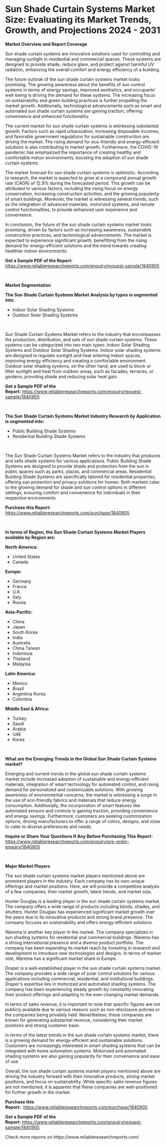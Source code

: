 <p><h1>Sun Shade Curtain Systems Market Size: Evaluating its Market Trends, Growth, and Projections 2024 - 2031</h1></p><p><strong>Market Overview and Report Coverage</strong></p>
<p><p>Sun shade curtain systems are innovative solutions used for controlling and managing sunlight in residential and commercial spaces. These systems are designed to provide shade, reduce glare, and protect against harmful UV radiation, enhancing the overall comfort and energy efficiency of a building.</p><p>The future outlook of the sun shade curtain systems market looks promising. The growing awareness about the benefits of sun control systems in terms of energy savings, improved aesthetics, and occupants' well-being is driving the demand for these systems. The increasing focus on sustainability and green building practices is further propelling the market growth. Additionally, technological advancements such as smart and automated sun shade curtain systems are gaining traction, offering convenience and enhanced functionality.</p><p>The current market for sun shade curtain systems is witnessing substantial growth. Factors such as rapid urbanization, increasing disposable incomes, and favorable government regulations for sustainable construction are driving the market. The rising demand for eco-friendly and energy-efficient solutions is also contributing to market growth. Furthermore, the COVID-19 pandemic has emphasized the importance of creating healthy and comfortable indoor environments, boosting the adoption of sun shade curtain systems.</p><p>The market forecast for sun shade curtain systems is optimistic. According to research, the market is expected to grow at a compound annual growth rate (CAGR) of 12.9% during the forecasted period. This growth can be attributed to various factors, including the rising focus on energy conservation, increasing construction activities, and the growing popularity of smart buildings. Moreover, the market is witnessing several trends, such as the integration of advanced materials, motorized systems, and remote control functionalities, to provide enhanced user experience and convenience.</p><p>In conclusion, the future of the sun shade curtain systems market looks promising, driven by factors such as increasing awareness, sustainable construction practices, and technological advancements. The market is expected to experience significant growth, benefitting from the rising demand for energy-efficient solutions and the trend towards creating healthier indoor environments.</p></p>
<p><strong>Get a Sample PDF of the Report:</strong> <a href="https://www.reliableresearchreports.com/enquiry/request-sample/1840905">https://www.reliableresearchreports.com/enquiry/request-sample/1840905</a></p>
<p>&nbsp;</p>
<p><strong>Market Segmentation</strong></p>
<p><strong>The Sun Shade Curtain Systems Market Analysis by types is segmented into:</strong></p>
<p><ul><li>Indoor Solar Shading Systems</li><li>Outdoor Solar Shading Systems</li></ul></p>
<p>&nbsp;</p>
<p><p>Sun Shade Curtain Systems Market refers to the industry that encompasses the production, distribution, and sale of sun shade curtain systems. These systems can be categorized into two main types: Indoor Solar Shading Systems and Outdoor Solar Shading Systems. Indoor solar shading systems are designed to regulate sunlight and heat entering indoor spaces, improving energy efficiency and creating a comfortable environment. Outdoor solar shading systems, on the other hand, are used to block or filter sunlight and heat from outdoor areas, such as facades, terraces, or gardens, providing shade and reducing solar heat gain.</p></p>
<p><strong>Get a Sample PDF of the Report:</strong>&nbsp;<a href="https://www.reliableresearchreports.com/enquiry/request-sample/1840905">https://www.reliableresearchreports.com/enquiry/request-sample/1840905</a></p>
<p>&nbsp;</p>
<p><strong>The Sun Shade Curtain Systems Market Industry Research by Application is segmented into:</strong></p>
<p><ul><li>Public Building Shade Systems</li><li>Residential Building Shade Systems</li></ul></p>
<p>&nbsp;</p>
<p><p>The Sun Shade Curtain Systems Market refers to the industry that produces and sells shade systems for various applications. Public Building Shade Systems are designed to provide shade and protection from the sun in public spaces such as parks, plazas, and commercial areas. Residential Building Shade Systems are specifically tailored for residential properties, offering sun protection and privacy solutions for homes. Both markets cater to the growing demand for shade and sun control options in different settings, ensuring comfort and convenience for individuals in their respective environments.</p></p>
<p><strong>Purchase this Report:</strong>&nbsp; <a href="https://www.reliableresearchreports.com/purchase/1840905">https://www.reliableresearchreports.com/purchase/1840905</a></p>
<p>&nbsp;</p>
<p><strong>In terms of Region, the Sun Shade Curtain Systems Market Players available by Region are:</strong></p>
<p>
    <p> <strong> North America: </strong>
        <ul>
            <li>United States</li>
            <li>Canada</li>
        </ul>
        </p> 
    <p> <strong> Europe: </strong>
        <ul>
            <li>Germany</li>
            <li>France</li>
            <li>U.K.</li>
            <li>Italy</li>
            <li>Russia</li>
        </ul>
        </p> 
    <p> <strong> Asia-Pacific: </strong>
        <ul>
            <li>China</li>
            <li>Japan</li>
            <li>South Korea</li>
            <li>India</li>
            <li>Australia</li>
            <li>China Taiwan</li>
            <li>Indonesia</li>
            <li>Thailand</li>
            <li>Malaysia</li>
        </ul>
        </p> 
    <p> <strong> Latin America: </strong>
        <ul>
            <li>Mexico</li>
            <li>Brazil</li>
            <li>Argentina Korea</li>
            <li>Colombia</li>
        </ul>
        </p> 
    <p> <strong> Middle East & Africa: </strong>
        <ul>
            <li>Turkey</li>
            <li>Saudi</li>
            <li>Arabia</li>
            <li>UAE</li>
            <li>Korea</li>
        </ul>
    </p>
    </p>
<p>&nbsp;</p>
<p><strong>What are the Emerging Trends in the Global Sun Shade Curtain Systems market?</strong></p>
<p><p>Emerging and current trends in the global sun shade curtain systems market include increased adoption of sustainable and energy-efficient materials, integration of smart technology for automated control, and rising demand for personalized and customizable solutions. With growing awareness of environmental concerns, the market is witnessing a surge in the use of eco-friendly fabrics and materials that reduce energy consumption. Additionally, the incorporation of smart features like automated sensors and controls is gaining traction, providing convenience and energy savings. Furthermore, customers are seeking customization options, driving manufacturers to offer a range of colors, designs, and sizes to cater to diverse preferences and needs.</p></p>
<p><strong>Inquire or Share Your Questions If Any Before Purchasing This Report</strong>- <a href="https://www.reliableresearchreports.com/enquiry/pre-order-enquiry/1840905">https://www.reliableresearchreports.com/enquiry/pre-order-enquiry/1840905</a></p>
<p>&nbsp;</p>
<p><strong>Major Market Players</strong></p>
<p><p>The sun shade curtain systems market players mentioned above are prominent players in the industry. Each company has its own unique offerings and market positions. Here, we will provide a competitive analysis of a few companies, their market growth, latest trends, and market size.</p><p>Hunter Douglas is a leading player in the sun shade curtain systems market. The company offers a wide range of products including blinds, shades, and shutters. Hunter Douglas has experienced significant market growth over the years due to its innovative products and strong brand presence. The company focuses on sustainability and offers energy-efficient solutions.</p><p>Warema is another key player in the market. The company specializes in sun shading systems for residential and commercial buildings. Warema has a strong international presence and a diverse product portfolio. The company has been expanding its market reach by investing in research and development to introduce new technologies and designs. In terms of market size, Warema has a significant market share in Europe.</p><p>Draper is a well-established player in the sun shade curtain systems market. The company provides a wide range of solar control solutions for various applications including commercial, residential, and institutional buildings. Draper's expertise lies in motorized and automated shading systems. The company has been experiencing steady growth by constantly innovating their product offerings and adapting to the ever-changing market demands.</p><p>In terms of sales revenue, it is important to note that specific figures are not publicly available due to various reasons such as non-disclosure policies or the companies being privately held. Nevertheless, these companies are known for generating substantial revenue, considering their market positions and strong customer base.</p><p>In terms of the latest trends in the sun shade curtain systems market, there is a growing demand for energy-efficient and sustainable solutions. Customers are increasingly interested in smart shading systems that can be integrated with home automation systems. Motorized and automated shading systems are also gaining popularity for their convenience and ease of use.</p><p>Overall, the sun shade curtain systems market players mentioned above are driving the industry forward with their innovative products, strong market positions, and focus on sustainability. While specific sales revenue figures are not mentioned, it is apparent that these companies are well-positioned for further growth in the market.</p></p>
<p><strong>Purchase this Report:</strong>&nbsp;&nbsp;<a href="https://www.reliableresearchreports.com/purchase/1840905">https://www.reliableresearchreports.com/purchase/1840905</a></p>
<p></p>
<p><strong>Get a Sample PDF of the Report:</strong>&nbsp;<a href="https://www.reliableresearchreports.com/enquiry/request-sample/1840905">https://www.reliableresearchreports.com/enquiry/request-sample/1840905</a></p>
<p>Check more reports on https://www.reliableresearchreports.com/</p>